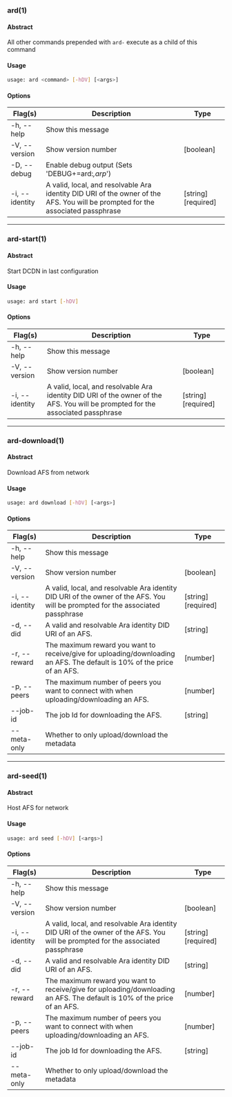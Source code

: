  ### ard(1)
#### Abstract
All other commands prepended with `ard-` execute as a child of this command
#### Usage
```sh
usage: ard <command> [-hDV] [<args>]
```
#### Options
| Flag(s) | Description | Type |
|--|--|--|
|-h, --help|Show this message||
|-V, --version|Show version number|[boolean]|
|-D, --debug|Enable debug output (Sets 'DEBUG+=ard:*,arp*')||
|-i, --identity|A valid, local, and resolvable Ara identity DID URI of the owner of the AFS. You will be prompted for the associated passphrase|[string] [required]|



---
 ### ard-start(1)
#### Abstract
Start DCDN in last configuration
#### Usage
```sh
usage: ard start [-hDV]
```
#### Options
| Flag(s) | Description | Type |
|--|--|--|
|-h, --help|Show this message||
|-V, --version|Show version number|[boolean]|
|-i, --identity|A valid, local, and resolvable Ara identity DID URI of the owner of the AFS. You will be prompted for the associated passphrase|[string] [required]|



---
 ### ard-download(1)
#### Abstract
Download AFS from network
#### Usage
```sh
usage: ard download [-hDV] [<args>]
```
#### Options
| Flag(s) | Description | Type |
|--|--|--|
|-h, --help|Show this message||
|-V, --version|Show version number|[boolean]|
|-i, --identity|A valid, local, and resolvable Ara identity DID URI of the owner of the AFS. You will be prompted for the associated passphrase|[string] [required]|
|-d, --did|A valid and resolvable Ara identity DID URI of an AFS.|[string]|
|-r, --reward|The maximum reward you want to receive/give for uploading/downloading an AFS. The default is 10% of the price of an AFS.|[number]|
|-p, --peers|The maximum number of peers you want to connect with when uploading/downloading an AFS.  |[number]|
|--job-id|The job Id for downloading the AFS.|[string]|
|--meta-only|Whether to only upload/download the metadata  ||



---
 ### ard-seed(1)
#### Abstract
Host AFS for network
#### Usage
```sh
usage: ard seed [-hDV] [<args>]
```
#### Options
| Flag(s) | Description | Type |
|--|--|--|
|-h, --help|Show this message||
|-V, --version|Show version number|[boolean]|
|-i, --identity|A valid, local, and resolvable Ara identity DID URI of the owner of the AFS. You will be prompted for the associated passphrase|[string] [required]|
|-d, --did|A valid and resolvable Ara identity DID URI of an AFS.|[string]|
|-r, --reward|The maximum reward you want to receive/give for uploading/downloading an AFS. The default is 10% of the price of an AFS.|[number]|
|-p, --peers|The maximum number of peers you want to connect with when uploading/downloading an AFS.  |[number]|
|--job-id|The job Id for downloading the AFS.|[string]|
|--meta-only|Whether to only upload/download the metadata  ||



